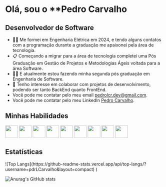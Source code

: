 # Olá, sou o **Pedro Carvalho

## Desenvolvedor de Software 

<ul>
    <li> 🧑‍🎓 Me formei em Engenharia Elétrica em 2024, e tendo alguns contatos com a programação durante a graduação me apaixonei pela área de tecnologia. </li>
    <li> 📋 Começando a migrar para a área de tecnologia completei uma Pós Graduação em Gestão de Projetos e Metodologias Ágeis voltada para a área Software.</li>
    <li> 🧑‍💻 E atualmente estou fazendo minha segunda pós graduação em Engenharia de Software.</li>
    <li> 🤝 Tenho interesse em colaborar com projetos de desenvolvimento, podendo ser tanto BackEnd quanto FrontEnd.</li>
    <li> Você pode me contatar pelo meu email <a href="mailto:pedrolcr.dev@gmail.com">pedrolcr.dev@gmail.com</a>.</li>
    <li> Você pode me contatar pelo meu LinkedIn <a href="https://www.linkedin.com/in/pedro-lcarvalho/">Pedro Carvalho</a>.</li>
</ul>

## Minhas Habilidades

<div>
    <img src="https://skillicons.dev/icons?i=html" width="40" height="40"/>
    <img src="https://skillicons.dev/icons?i=css" width="40" height="40"/>
    <img src="https://skillicons.dev/icons?i=js" width="40" height="40"/>
    <img src="https://skillicons.dev/icons?i=ts" width="40" height="40"/>
    <img src="https://skillicons.dev/icons?i=angular" width="40" height="40"/>
    <img src="https://skillicons.dev/icons?i=python" width="40" height="40"/>
    <img src="https://skillicons.dev/icons?i=django" width="40" height="40"/>
    <img src="https://skillicons.dev/icons?i=php" width="40" height="40"/>
    <img src="https://skillicons.dev/icons?i=java" width="40" height="40"/>
</div>

## Estatísticas
<div>
    ![Top Langs](https://github-readme-stats.vercel.app/api/top-langs/?username=pdrLCarvalho&layout=compact)
)

![Anurag's GitHub stats](https://github-readme-stats.vercel.app/api?username=pdrLCarvalho&show_icons=true&theme=radical)
 
</div>
